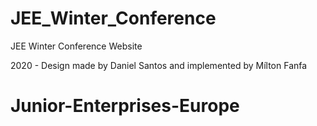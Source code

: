 # JEE_Winter_Conference
JEE Winter Conference Website

2020 - Design made by Daniel Santos and implemented by Mílton Fanfa
# Junior-Enterprises-Europe
